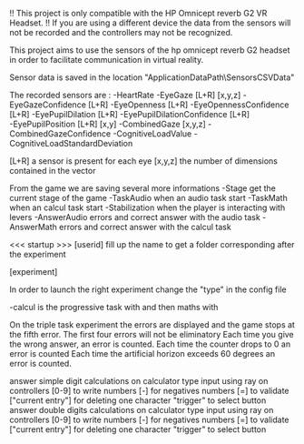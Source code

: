 !! This project is only compatible with the HP Omnicept reverb G2 VR Headset.
!! If you are using a different device the data from the sensors will not be recorded and the controllers may not be recognized.


This project aims to use the sensors of the hp omnicept reverb G2 headset in order to facilitate communication in virtual reality.

Sensor data is saved in the location "ApplicationDataPath\SensorsCSVData\"

The recorded sensors are :
-HeartRate
-EyeGaze                        [L+R]   [x,y,z]
-EyeGazeConfidence              [L+R]
-EyeOpenness                    [L+R]
-EyeOpennessConfidence          [L+R]
-EyePupilDilation               [L+R]
-EyePupilDilationConfidence     [L+R]	
-EyePupilPosition               [L+R]   [x,y]
-CombinedGaze                           [x,y,z]
-CombinedGazeConfidence
-CognitiveLoadValue
-CognitiveLoadStandardDeviation

[L+R] a sensor is present for each eye
[x,y,z] the number of dimensions contained in the vector

From the game we are saving several more informations
-Stage                          get the current stage of the game
-TaskAudio                      when an audio task start
-TaskMath                       when an calcul task start
-Stabilization                  when the player is interacting with levers 
-AnswerAudio                    errors and correct answer with the audio task
-AnswerMath                     errors and correct answer with the calcul task




<<<   startup   >>>
[userid]
fill up the name to get a folder corresponding after the experiment

[experiment]

In order to launch the right experiment change the "type" in the config file

-calcul is the progressive task with <SimpleCalcul> and then <ComplexCalcul> maths with <Audio>
-doubleTask is the <SimpleCalcul> and <VerticalArtificialHorizon> with <Audio>
-tripleTaskNoInteruption is the <ButtonCalcul>,<AudioOrigin> and <RotationArtificialHorizon>
-tripleTaskNASAtlx is the same as tripleTaskNoInteruption with a pause between task to answer a survey



On the triple task experiment the errors are displayed and the game stops at the fifth error.
The first four errors will not be eliminatory
Each time you give the wrong answer, an error is counted.
Each time the counter drops to 0 an error is counted
Each time the artificial horizon exceeds 60 degrees an error is counted.

<SimpleCalcul>
answer simple digit calculations on calculator type input using ray on controllers
[0-9] to write numbers
[-] for negatives numbers
[=] to validate
["current entry"] for deleting one character
"trigger" to select button

<ComplexCalcul>
answer double digits calculations on calculator type input using ray on controllers
[0-9] to write numbers
[-] for negatives numbers
[=] to validate
["current entry"] for deleting one character
"trigger" to select button

<Audio>
"joystick click" when you hear a sound

<VerticalArtificialHorizon>
"joystick up" and "joystick down" to place the background on the line and "A" to validate

<ButtonCalcul>
press the correct answer using the controller

<AudioOrigin>
use "joystick up", "joystick down","joystick left" and "joystick right" to guess to origin of the sound

<RotationArtificialHorizon>
use the levers to offset the rotation speed of the background

		Good luck

    
[a relative link](Instructions\test.md)